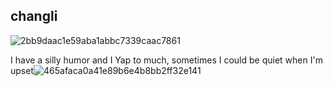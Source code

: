 ## changli
![2bb9daac1e59aba1abbc7339caac7861](https://github.com/user-attachments/assets/6b5ca296-08c1-461a-881a-e6bb597055de)

I have a silly humor and I Yap to much, sometimes I could be quiet when I'm upset![465afaca0a41e89b6e4b8bb2ff32e141](https://github.com/user-attachments/assets/61edb3ca-8ddf-446f-9387-60397d0c2c12)
